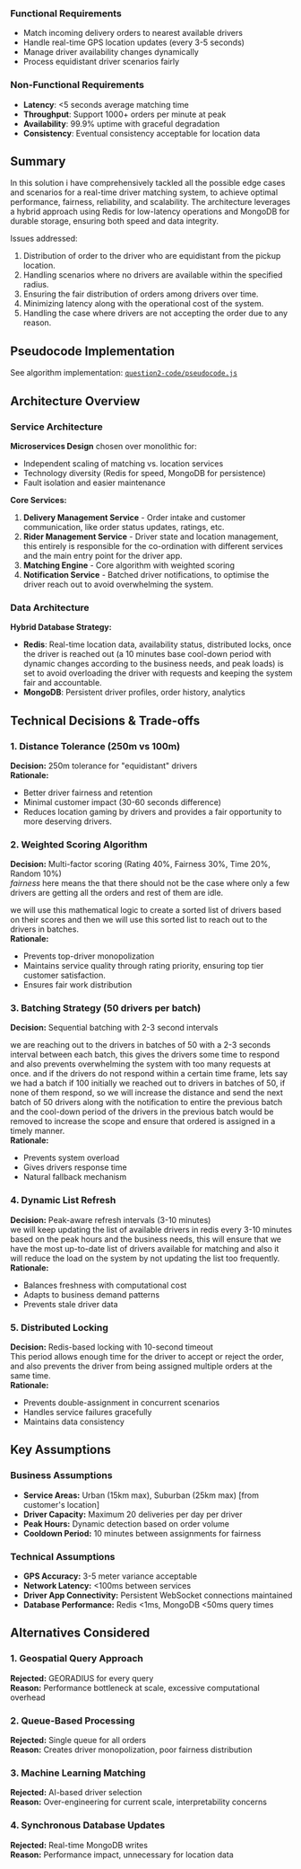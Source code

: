 ### Functional Requirements
- Match incoming delivery orders to nearest available drivers
- Handle real-time GPS location updates (every 3-5 seconds)
- Manage driver availability changes dynamically
- Process equidistant driver scenarios fairly

### Non-Functional Requirements
- **Latency**: <5 seconds average matching time
- **Throughput**: Support 1000+ orders per minute at peak
- **Availability**: 99.9% uptime with graceful degradation
- **Consistency**: Eventual consistency acceptable for location data

## Summary
In this solution i have comprehensively tackled all the possible edge cases and scenarios for a real-time driver matching system, to achieve optimal performance, fairness, reliability, and scalability. The architecture leverages a hybrid approach using Redis for low-latency operations and MongoDB for durable storage, ensuring both speed and data integrity.

Issues addressed:
1. Distribution of order to the driver who are equidistant from the pickup location.
2. Handling scenarios where no drivers are available within the specified radius.
3. Ensuring the fair distribution of orders among drivers over time.
4. Minimizing latency along with the operational cost of the system.
5. Handling the case where drivers are not accepting the order due to any reason.

## Pseudocode Implementation

See algorithm implementation: [`question2-code/pseudocode.js`](./question2-code/pseudocode.js)

## Architecture Overview

### Service Architecture
**Microservices Design** chosen over monolithic for:
- Independent scaling of matching vs. location services
- Technology diversity (Redis for speed, MongoDB for persistence)
- Fault isolation and easier maintenance

**Core Services:**
1. **Delivery Management Service** - Order intake and customer communication, like order status updates, ratings, etc.
2. **Rider Management Service** - Driver state and location management, this entirely is responsible for the co-ordination with different services and the main entry point for the driver app.
3. **Matching Engine** - Core algorithm with weighted scoring
4. **Notification Service** - Batched driver notifications, to optimise the driver reach out to avoid overwhelming the system.

### Data Architecture
**Hybrid Database Strategy:**
- **Redis**: Real-time location data, availability status, distributed locks, once the driver is reached out (a 10 minutes base cool-down period with dynamic changes according to the business needs, and peak loads) is set to avoid overloading the driver with requests and keeping the system fair and accountable.
- **MongoDB**: Persistent driver profiles, order history, analytics

## Technical Decisions & Trade-offs

### 1. Distance Tolerance (250m vs 100m)
**Decision:** 250m tolerance for "equidistant" drivers  
**Rationale:** 
- Better driver fairness and retention
- Minimal customer impact (30-60 seconds difference)
- Reduces location gaming by drivers and provides a fair opportunity to more deserving drivers.

### 2. Weighted Scoring Algorithm
**Decision:** Multi-factor scoring (Rating 40%, Fairness 30%, Time 20%, Random 10%)  
_fairness_ here means the that there should not be the case where only a few drivers are getting all the orders and rest of them are idle.

we will use this mathematical logic to create a sorted list of drivers based on their scores and then we will use this sorted list to reach out to the drivers in batches.  
**Rationale:**
- Prevents top-driver monopolization
- Maintains service quality through rating priority, ensuring top tier customer satisfaction.
- Ensures fair work distribution

### 3. Batching Strategy (50 drivers per batch)
**Decision:** Sequential batching with 2-3 second intervals  

we are reaching out to the drivers in batches of 50 with a 2-3 seconds interval between each batch, this gives the drivers some time to respond and also prevents overwhelming the system with too many requests at once. and if the drivers do not respond within a certain time frame, lets say we had a batch if 100 initially we reached out to drivers in batches of 50, if none of them respond, so we will increase the distance and send the next batch of 50 drivers along with the notification to entire the previous batch and the cool-down period of the drivers in the previous batch would be removed to increase the scope and ensure that ordered is assigned in a timely manner.  
**Rationale:**
- Prevents system overload
- Gives drivers response time
- Natural fallback mechanism

### 4. Dynamic List Refresh
**Decision:** Peak-aware refresh intervals (3-10 minutes)  
we will keep updating the list of available drivers in redis every 3-10 minutes based on the peak hours and the business needs, this will ensure that we have the most up-to-date list of drivers available for matching and also it will reduce the load on the system by not updating the list too frequently.  
**Rationale:**
- Balances freshness with computational cost
- Adapts to business demand patterns
- Prevents stale driver data

### 5. Distributed Locking
**Decision:** Redis-based locking with 10-second timeout  
This period allows enough time for the driver to accept or reject the order, and also prevents the driver from being assigned multiple orders at the same time.   
**Rationale:**
- Prevents double-assignment in concurrent scenarios
- Handles service failures gracefully
- Maintains data consistency

## Key Assumptions

### Business Assumptions
- **Service Areas:** Urban (15km max), Suburban (25km max) [from customer's location]
- **Driver Capacity:** Maximum 20 deliveries per day per driver
- **Peak Hours:** Dynamic detection based on order volume
- **Cooldown Period:** 10 minutes between assignments for fairness

### Technical Assumptions
- **GPS Accuracy:** 3-5 meter variance acceptable
- **Network Latency:** <100ms between services
- **Driver App Connectivity:** Persistent WebSocket connections maintained
- **Database Performance:** Redis <1ms, MongoDB <50ms query times

## Alternatives Considered

### 1. Geospatial Query Approach
**Rejected:** GEORADIUS for every query  
**Reason:** Performance bottleneck at scale, excessive computational overhead

### 2. Queue-Based Processing
**Rejected:** Single queue for all orders  
**Reason:** Creates driver monopolization, poor fairness distribution

### 3. Machine Learning Matching
**Rejected:** AI-based driver selection  
**Reason:** Over-engineering for current scale, interpretability concerns

### 4. Synchronous Database Updates
**Rejected:** Real-time MongoDB writes    
**Reason:** Performance impact, unnecessary for location data
